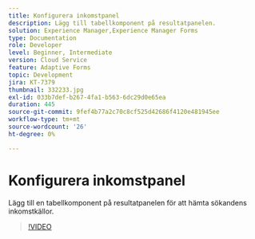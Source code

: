 ```yaml
---
title: Konfigurera inkomstpanel
description: Lägg till tabellkomponent på resultatpanelen.
solution: Experience Manager,Experience Manager Forms
type: Documentation
role: Developer
level: Beginner, Intermediate
version: Cloud Service
feature: Adaptive Forms
topic: Development
jira: KT-7379
thumbnail: 332233.jpg
exl-id: 033b7def-b267-4fa1-b563-6dc29d0e65ea
duration: 445
source-git-commit: 9fef4b77a2c70c8cf525d42686f4120e481945ee
workflow-type: tm+mt
source-wordcount: '26'
ht-degree: 0%

---
```


# Konfigurera inkomstpanel

Lägg till en tabellkomponent på resultatpanelen för att hämta sökandens inkomstkällor.

>[!VIDEO](https://video.tv.adobe.com/v/332233?quality=12&learn=on)
